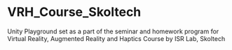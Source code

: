 # VRH_Course_Skoltech
Unity Playground set as a part of the seminar and homework program for Virtual Reality, Augmented Reality and Haptics Course by ISR Lab, Skoltech


